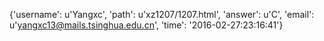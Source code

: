 {'username': u'Yangxc', 'path': u'xz1207/1207.html', 'answer': u'C', 'email': u'yangxc13@mails.tsinghua.edu.cn', 'time': '2016-02-27:23:16:41'}